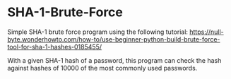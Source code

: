 # SHA-1-Brute-Force
Simple SHA-1 brute force program using the following tutorial: https://null-byte.wonderhowto.com/how-to/use-beginner-python-build-brute-force-tool-for-sha-1-hashes-0185455/

With a given SHA-1 hash of a password, this program can check the hash against hashes of 10000 of the most commonly used passwords. 
